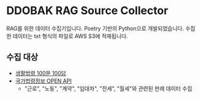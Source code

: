 # DDOBAK RAG Source Collector

RAG를 위한 데이터 수집기입니다.
Poetry 기반의 Python으로 개발되었습니다.
수집한 데이터는 txt 형식의 파일로 AWS S3에 적재됩니다.

## 수집 대상


- [생활법령 100문 100답](https://www.easylaw.go.kr/CSP/OnhunqueansLstRetrieve.laf)
- [국가법령정보 OPEN API](https://open.law.go.kr/LSO/main.do)
  - "근로", "노동", "계약", "임대차", "전세", "월세"와 관련된 판례 데이터 수집
